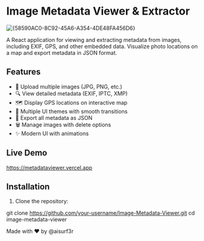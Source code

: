 # Image Metadata Viewer & Extractor

![{58590AC0-8C92-45A6-A354-4DE48FA456D6}](https://github.com/user-attachments/assets/f53f6687-af91-44c1-80a2-29af394a8f5c)




A React application for viewing and extracting metadata from images, including EXIF, GPS, and other embedded data. Visualize photo locations on a map and export metadata in JSON format.


## Features

- 📁 Upload multiple images (JPG, PNG, etc.)
- 🔍 View detailed metadata (EXIF, IPTC, XMP)
- 🗺️ Display GPS locations on interactive map
- 🎨 Multiple UI themes with smooth transitions
- 💾 Export all metadata as JSON
- 🗑️ Manage images with delete options
- ✨ Modern UI with animations

## Live Demo

https://metadataviewer.vercel.app

## Installation 

1. Clone the repository:
   
git clone https://github.com/your-username/Image-Metadata-Viewer.git
cd image-metadata-viewer   

Made with ❤️ by @aisurf3r 
